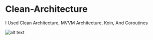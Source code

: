 # Clean-Architecture

I Used Clean Architecture, MVVM Architecture, Koin, And Coroutines

![alt text]([http://url/to/img.png](https://miro.medium.com/v2/resize:fit:1100/format:webp/1*WIeFDslCFadszobitk37Cw.png)https://miro.medium.com/v2/resize:fit:1100/format:webp/1*WIeFDslCFadszobitk37Cw.png)


